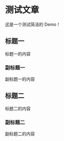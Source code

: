 # 测试文章


这是一个测试简洁的 Demo！
<!--more-->

## 标题一

标题一的内容

### 副标题一

副标题一的内容

## 标题二

标题二的内容

### 副标题二

副标题二的内容

